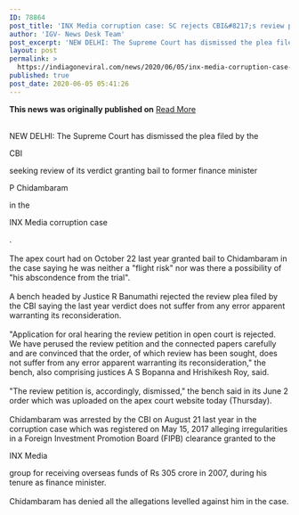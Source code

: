 ```yaml
---
ID: 78864
post_title: 'INX Media corruption case: SC rejects CBI&#8217;s review plea against bail granted to P Chidamabaram'
author: 'IGV- News Desk Team'
post_excerpt: 'NEW DELHI: The Supreme Court has dismissed the plea filed by the CBI seeking review of its verdict granting bail to former finance minister P Chidambaram in the INX Media corruption case. The apex court had on October 22 last year granted bail to Chidambaram in the case saying he was neither a "flight risk"&hellip;'
layout: post
permalink: >
  https://indiagoneviral.com/news/2020/06/05/inx-media-corruption-case-sc-rejects-cbis-review-plea-against-bail-granted-to-p-chidamabaram/78864/india-gone-viral/
published: true
post_date: 2020-06-05 05:41:26
---
```

<b>This news was originally published on</b> <a href="https://timesofindia.indiatimes.com/india/inx-media-corruption-case-sc-rejects-cbis-review-plea-against-bail-granted-to-p-chidamabaram/articleshow/76198584.cms" class="button purchase" rel="nofollow noopener noreferrer" target="_blank">Read More</a> <br/><br/><div><p>NEW DELHI: The Supreme Court has dismissed the plea filed by the </p><p>CBI</p><p> seeking review of its verdict granting bail to former finance minister </p><p>P Chidambaram</p><p> in the </p><p>INX Media corruption case</p><p>. <br></br>The apex court had on October 22 last year granted bail to Chidambaram in the case saying he was neither a "flight risk" nor was there a possibility of "his abscondence from the trial". <br></br>A bench headed by Justice R Banumathi rejected the review plea filed by the CBI saying the last year verdict does not suffer from any error apparent warranting its reconsideration. <br></br>"Application for oral hearing the review petition in open court is rejected. We have perused the review petition and the connected papers carefully and are convinced that the order, of which review has been sought, does not suffer from any error apparent warranting its reconsideration," the bench, also comprising justices A S Bopanna and Hrishikesh Roy, said. <br></br>"The review petition is, accordingly, dismissed," the bench said in its June 2 order which was uploaded on the apex court website today (Thursday). <br></br>Chidambaram was arrested by the CBI on August 21 last year in the corruption case which was registered on May 15, 2017 alleging irregularities in a Foreign Investment Promotion Board (FIPB) clearance granted to the </p><p>INX Media</p><p> group for receiving overseas funds of Rs 305 crore in 2007, during his tenure as finance minister. <br></br>Chidambaram has denied all the allegations levelled against him in the case. <br></br></p></div>